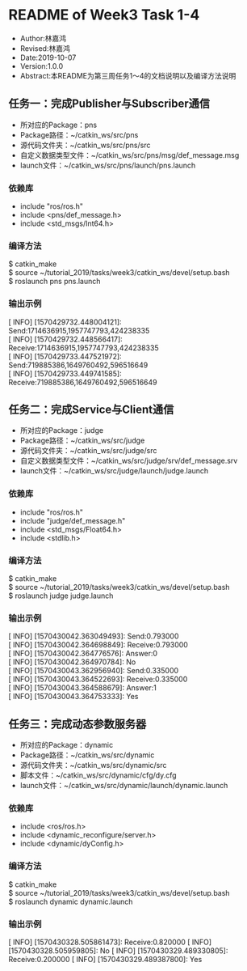 # README of Week3 Task 1-4
- Author:林嘉鸿
- Revised:林嘉鸿
- Date:2019-10-07
- Version:1.0.0
- Abstract:本README为第三周任务1～4的文档说明以及编译方法说明

## 任务一：完成Publisher与Subscriber通信
- 所对应的Package：pns
- Package路径：~/catkin_ws/src/pns
- 源代码文件夹：~/catkin_ws/src/pns/src
- 自定义数据类型文件：~/catkin_ws/src/pns/msg/def_message.msg
- launch文件：~/catkin_ws/src/pns/launch/pns.launch
### 依赖库
- include "ros/ros.h"
- include <pns/def_message.h>
- include <std_msgs/Int64.h>
### 编译方法
$ catkin_make  
$ source ~/tutorial_2019/tasks/week3/catkin_ws/devel/setup.bash  
$ roslaunch pns pns.launch  
### 输出示例
[ INFO] [1570429732.448004121]: Send:1714636915,1957747793,424238335  
[ INFO] [1570429732.448566417]: Receive:1714636915,1957747793,424238335  
[ INFO] [1570429733.447521972]: Send:719885386,1649760492,596516649  
[ INFO] [1570429733.449741585]: Receive:719885386,1649760492,596516649  

## 任务二：完成Service与Client通信
- 所对应的Package：judge
- Package路径：~/catkin_ws/src/judge
- 源代码文件夹：~/catkin_ws/src/judge/src
- 自定义数据类型文件：~/catkin_ws/src/judge/srv/def_message.srv
- launch文件：~/catkin_ws/src/judge/launch/judge.launch
### 依赖库
- include "ros/ros.h"
- include "judge/def_message.h"
- include <std_msgs/Float64.h>
- include <stdlib.h>
### 编译方法
$ catkin_make  
$ source ~/tutorial_2019/tasks/week3/catkin_ws/devel/setup.bash  
$ roslaunch judge judge.launch  
### 输出示例
[ INFO] [1570430042.363049493]: Send:0.793000  
[ INFO] [1570430042.364698849]: Receive:0.793000  
[ INFO] [1570430042.364776576]: Answer:0  
[ INFO] [1570430042.364970784]: No  
[ INFO] [1570430043.362956940]: Send:0.335000  
[ INFO] [1570430043.364522693]: Receive:0.335000   
[ INFO] [1570430043.364588679]: Answer:1  
[ INFO] [1570430043.364753333]: Yes  

## 任务三：完成动态参数服务器
- 所对应的Package：dynamic
- Package路径：~/catkin_ws/src/dynamic
- 源代码文件夹：~/catkin_ws/src/dynamic/src
- 脚本文件：~/catkin_ws/src/dynamic/cfg/dy.cfg
- launch文件：~/catkin_ws/src/dynamic/launch/dynamic.launch
### 依赖库
- include <ros/ros.h>
- include <dynamic_reconfigure/server.h>
- include <dynamic/dyConfig.h>
### 编译方法
$ catkin_make  
$ source ~/tutorial_2019/tasks/week3/catkin_ws/devel/setup.bash  
$ roslaunch dynamic dynamic.launch  
### 输出示例
[ INFO] [1570430328.505861473]: Receive:0.820000
[ INFO] [1570430328.505959805]: No
[ INFO] [1570430329.489330805]: Receive:0.200000
[ INFO] [1570430329.489387800]: Yes


